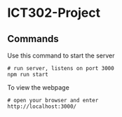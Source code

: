 # ICT302-Project

## Commands
Use this command to start the server

```shell
# run server, listens on port 3000
npm run start
```

To view the webpage

```shell
# open your browser and enter
http://localhost:3000/
```